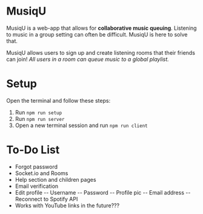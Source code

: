 # MusiqU
MusiqU is a web-app that allows for **collaborative music queuing**. Listening to music in a group setting can often be difficult. MusiqU is here to solve that.

MusiqU allows users to sign up and create listening rooms that their friends can join! _All users in a room can queue music to a global playlist._

# Setup
Open the terminal and follow these steps:
1) Run `npm run setup`
2) Run `npm run server`
3) Open a new terminal session and run `npm run client`

# To-Do List
- Forgot password
- Socket.io and Rooms
- Help section and children pages
- Email verification
- Edit profile
-- Username
-- Password
-- Profile pic
-- Email address
-- Reconnect to Spotify API
- Works with YouTube links in the future???
